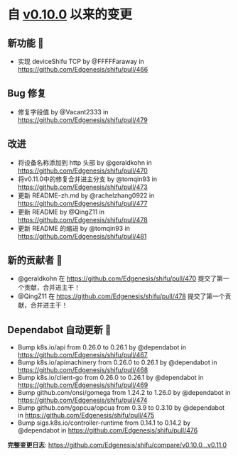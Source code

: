 # 自 [v0.10.0](https://github.com/Edgenesis/shifu/releases/tag/v0.10.0) 以来的变更

## 新功能 🎉

* 实现 deviceShifu TCP by @FFFFFaraway in https://github.com/Edgenesis/shifu/pull/466

## Bug 修复

* <BugFix>修复字段值 by @Vacant2333 in https://github.com/Edgenesis/shifu/pull/479

## 改进

* 将设备名称添加到 http 头部 by @geraldkohn in https://github.com/Edgenesis/shifu/pull/470
* 将v0.11.0中的修复合并进主分支 by @tomqin93 in https://github.com/Edgenesis/shifu/pull/473
* 更新 README-zh.md by @rachelzhang0922 in https://github.com/Edgenesis/shifu/pull/477
* 更新 README by @QingZ11 in https://github.com/Edgenesis/shifu/pull/478
* 更新 README 的缩进 by @tomqin93 in https://github.com/Edgenesis/shifu/pull/481

## 新的贡献者 🌟

* @geraldkohn 在 https://github.com/Edgenesis/shifu/pull/470 提交了第一个贡献，合并进主干！
* @QingZ11 在 https://github.com/Edgenesis/shifu/pull/478 提交了第一个贡献，合并进主干！

## Dependabot 自动更新 🤖

* Bump k8s.io/api from 0.26.0 to 0.26.1 by @dependabot in https://github.com/Edgenesis/shifu/pull/467
* Bump k8s.io/apimachinery from 0.26.0 to 0.26.1 by @dependabot in https://github.com/Edgenesis/shifu/pull/468
* Bump k8s.io/client-go from 0.26.0 to 0.26.1 by @dependabot in https://github.com/Edgenesis/shifu/pull/469
* Bump github.com/onsi/gomega from 1.24.2 to 1.26.0 by @dependabot in https://github.com/Edgenesis/shifu/pull/474
* Bump github.com/gopcua/opcua from 0.3.9 to 0.3.10 by @dependabot in https://github.com/Edgenesis/shifu/pull/475
* Bump sigs.k8s.io/controller-runtime from 0.14.1 to 0.14.2 by @dependabot in https://github.com/Edgenesis/shifu/pull/476

**完整变更日志**: https://github.com/Edgenesis/shifu/compare/v0.10.0...v0.11.0